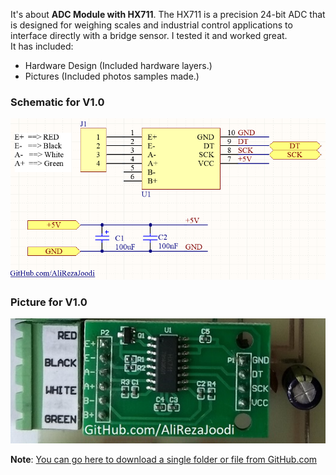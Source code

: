 It's about **ADC Module with HX711**. 
The HX711 is a precision 24-bit ADC that is designed for weighing scales and industrial control applications to interface directly with a bridge sensor. 
I tested it and worked great.  
It has included:

- Hardware Design (Included hardware layers.)
- Pictures (Included photos samples made.)

### Schematic for V1.0
![This is an image](https://github.com/AliRezaJoodi/Electronic-Modules/blob/main/ADC%20Module%20with%20HX711/Hardware%20Design/V1.0.png?raw=true)

### Picture for V1.0
![This is an image](https://github.com/AliRezaJoodi/Electronic-Modules/blob/main/ADC%20Module%20with%20HX711/Pictures/V1.0.jpg?raw=true)

**Note**: [You can go here to download a single folder or file from GitHub.com](https://minhaskamal.github.io/DownGit/#/home)
